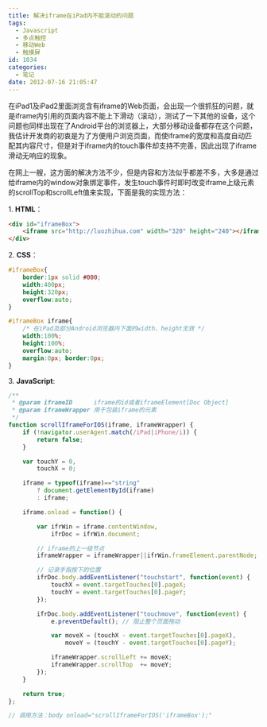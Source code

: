 ```yaml
---
title: 解决iframe在iPad内不能滚动的问题
tags:
  - Javascript
  - 多点触控
  - 移动Web
  - 触摸屏
id: 1034
categories:
  - 笔记
date: 2012-07-16 21:05:47
---
```


在iPad1及iPad2里面浏览含有iframe的Web页面，会出现一个很抓狂的问题，就是iframe内引用的页面内容不能上下滑动（滚动），测试了一下其他的设备，这个问题也同样出现在了Android平台的浏览器上，大部分移动设备都存在这个问题，我估计开发商的初衷是为了方便用户浏览页面，而使iframe的宽度和高度自动匹配其内容尺寸，但是对于iframe内的touch事件却支持不完善，因此出现了iframe滑动无响应的现象。<!--more-->

在网上一艘，这方面的解决方法不少，但是内容和方法似乎都差不多，大多是通过给iframe内的window对象绑定事件，发生touch事件时即时改变iframe上级元素的scrollTop和scrollLeft值来实现，下面是我的实现方法：

1\. **HTML**：

```html
<div id="iframeBox">
    <iframe src="http://luozhihua.com" width="320" height="240"></iframe>
</div>
```

2\. **CSS**：

```css
#iframeBox{
    border:1px solid #000;
    width:400px;
    height:320px;
    overflow:auto;
}

#iframeBox iframe{
    /* 在iPad及部分Android浏览器内下面的width、height无效 */
    width:100%;
    height:100%;
    overflow:auto;
    margin:0px; border:0px;
}
```

3\. **JavaScript**:

```javascript
/**
 * @param iframeID 		iframe的id或者iframeElement[Doc Object]
 * @param iframeWrapper	用于包装iframe的元素
 */
function scrollIframeForIOS(iframe, iframeWrapper) {
    if (!navigator.userAgent.match(/iPad|iPhone/i)) {
        return false;
    }

	var touchY = 0,
	    touchX = 0;

	iframe = typeof(iframe)=="string"
		? document.getElementById(iframe)
		: iframe;

	iframe.onload = function() {

		var ifrWin = iframe.contentWindow,
		    ifrDoc = ifrWin.document;

		// iframe的上一级节点
		iframeWrapper = iframeWrapper||ifrWin.frameElement.parentNode;

		// 记录手指按下的位置
		ifrDoc.body.addEventListener("touchstart", function(event) {
			touchX = event.targetTouches[0].pageX;
			touchY = event.targetTouches[0].pageY;
		});

		ifrDoc.body.addEventListener("touchmove", function(event) {
			e.preventDefault(); // 阻止整个页面拖动

			var moveX = (touchX - event.targetTouches[0].pageX),
			    moveY = (touchY - event.targetTouches[0].pageY);

			iframeWrapper.scrollLeft += moveX;
			iframeWrapper.scrollTop  += moveY;
		});
	}

    return true;
};

// 调用方法：body onload="scrollIframeForIOS('iframeBox');"
```
